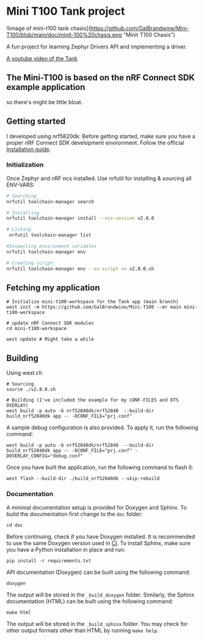 # Mini T100 Tank project

!Iimage of mini-t100 tank chasis](https://github.com/GalBrandwine/Mini-T100/blob/main/doc/minit-100%20chasis.png "Minit T100 Chasis")

A fun project for learning Zephyr Drivers API and implementing a driver.

[A youtube video of the Tank](https://youtube.com/shorts/_LrFASj23rY?si=4gkAO-4bpCex8b0E)


## The Mini-T100 is based on the nRF Connect SDK example application

so there's might be little bloat.

## Getting started

I developed using nrf5820dk:
Before getting started, make sure you have a proper nRF Connect SDK development environment.
Follow the official [Installation guide](https://developer.nordicsemi.com/nRF_Connect_SDK/doc/latest/nrf/installation/install_ncs.html).

### Initialization

Once Zephyr and nRF ncs installed. Use nrfutil for installing & sourcing all ENV-VARS:

```zsh
# Searching
nrfutil toolchain-manager search

# Installing 
nrfutil toolchain-manager install --ncs-version v2.8.0

# Listing
 nrfutil toolchain-manager list

#Inspecting environment variables
nrfutil toolchain-manager env

# Creating script
nrfutil toolchain-manager env --as-script >> v2.8.0.sh
```

## Fetching my application

```shell
# Initialize mini-t100-workspace for the Tank app (main branch)
west init -m https://github.com/GalBrandwine/Mini-T100 --mr main mini-t100-workspace

# update nRF Connect SDK modules
cd mini-t100-workspace

west update # Might take a while
```

## Building

Using west cli:

```shell
# Sourcing
source ./v2.8.0.sh

# Building (I've included the example for my CONF-FILES and DTS OVERLAY)
west build -p auto -b nrf52840dk/nrf52840  --build-dir build_nrf52840dk app -- -DCONF_FILE="prj.conf"
```

A sample debug configuration is also provided. To apply it, run the following
command:

```shell
west build -p auto -b nrf52840dk/nrf52840  --build-dir build_nrf52840dk app -- -DCONF_FILE="prj.conf" -DOVERLAY_CONFIG="debug.conf"
```

Once you have built the application, run the following command to flash it:

```shell
west flash --build-dir ./build_nrf52840dk --skip-rebuild
```

### Documentation

A minimal documentation setup is provided for Doxygen and Sphinx. To build the
documentation first change to the ``doc`` folder:

```shell
cd doc
```

Before continuing, check if you have Doxygen installed. It is recommended to
use the same Doxygen version used in [CI](.github/workflows/docs.yml). To
install Sphinx, make sure you have a Python installation in place and run:

```shell
pip install -r requirements.txt
```

API documentation (Doxygen) can be built using the following command:

```shell
doxygen
```

The output will be stored in the ``_build_doxygen`` folder. Similarly, the
Sphinx documentation (HTML) can be built using the following command:

```shell
make html
```

The output will be stored in the ``_build_sphinx`` folder. You may check for
other output formats other than HTML by running ``make help``.

